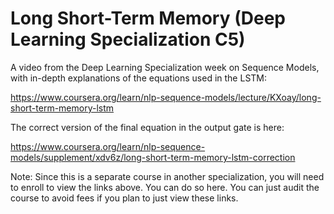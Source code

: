 # Long Short-Term Memory (Deep Learning Specialization C5)

A video from the Deep Learning Specialization week on Sequence Models, with in-depth explanations of the equations used in the LSTM:

https://www.coursera.org/learn/nlp-sequence-models/lecture/KXoay/long-short-term-memory-lstm

The correct version of the final equation in the output gate is here: 

https://www.coursera.org/learn/nlp-sequence-models/supplement/xdv6z/long-short-term-memory-lstm-correction

Note: Since this is a separate course in another specialization, you will need to enroll to view the links above. You can do so here. You can just audit the course to avoid fees if you plan to just view these links.